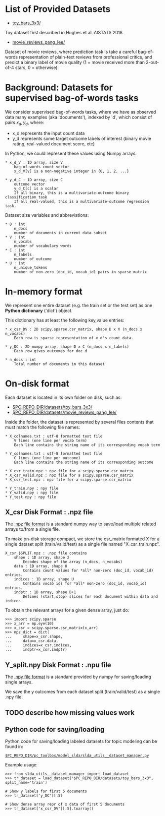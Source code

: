 # List of Provided Datasets

* [toy_bars_3x3/](https://github.com/dtak/prediction-constrained-topic-models/tree/master/datasets/toy_bars_3x3/)

Toy dataset first described in Hughes et al. AISTATS 2018.

* [movie_reviews_pang_lee/](https://github.com/dtak/prediction-constrained-topic-models/tree/master/datasets/movie_reviews_pang_lee/)

Dataset of movie reviews, where prediction task is take a careful bag-of-words representation of plain-text reviews from professional critics, and predict a binary label of movie quality (1 = movie received more than 2-out-of-4 stars, 0 = otherwise).

# Background: Datasets for supervised bag-of-words tasks

We consider supervised bag-of-words tasks, where we have as observed data many examples (aka 'documents'), indexed by 'd', which consist of pairs $x_d, y_d$, where:

* x_d represents the input count data
* y_d represents some target outcome labels of interest (binary movie rating, real-valued document score, etc)

In Python, we could represent these values using Numpy arrays:
```
* x_d_V : 1D array, size V
    bag-of-words count vector
    x_d_V[v] is a non-negative integer in {0, 1, 2, ...}

* y_d_C : 1D array, size C
    outcome vector
    y_d_C[c] is a scalar
    If all binary, this is a multivariate-outcome binary classification task
    If all real-valued, this is a multivariate-outcome regression task.
```

Dataset size variables and abbreviations:
```
* D : int 
    n_docs
    number of documents in current data subset
* V : int
    n_vocabs
    number of vocabulary words
* C : int
    n_labels
    number of outcome
* U : int
    n_unique_tokens
    number of non-zero (doc_id, vocab_id) pairs in sparse matrix
```


# In-memory format

We represent one entire dataset (e.g. the train set or the test set) as one **Python dictionary** ('dict') object.

This dictionary has at least the following key,value entries:
```
* x_csr_DV : 2D scipy.sparse.csr_matrix, shape D x V (n_docs x n_vocabs)
    Each row is sparse representation of x_d's count data.

* y_DC : 2D numpy array, shape D x C (n_docs x n_labels)
    Each row gives outcomes for doc d

* n_docs : int
    Total number of documents in this dataset
```

# On-disk format

Each dataset is located in its own folder on disk, such as:
* [$PC_REPO_DIR/datasets/toy_bars_3x3/](https://github.com/dtak/prediction-constrained-topic-models/tree/master/datasets/toy_bars_3x3)
* [$PC_REPO_DIR/datasets/movie_reviews_pang_lee/](https://github.com/dtak/prediction-constrained-topic-models/tree/master/datasets/movie_reviews_pang_lee)

Inside the folder, the dataset is represented by several files contents that must match the following file names:

```
* X_colnames.txt : utf-8 formatted text file
    V lines (one line per vocab term)
    Each line contains the string name of its corresponding vocab term

* Y_colnames.txt : utf-8 formatted text file
    C lines (one line per outcome)
    Each line contains the string name of its corresponding outcome

* X_csr_train.npz : npz file for a scipy.sparse.csr_matrix
* X_csr_valid.npz : npz file for a scipy.sparse.csr_matrix
* X_csr_test.npz : npz file for a scipy.sparse.csr_matrix

* Y_train.npy : npy file
* Y_valid.npy : npy file
* Y_test.npy : npy file
```


## X_csr Disk Format : .npz file

The [.npz file format](https://docs.scipy.org/doc/numpy/reference/generated/numpy.savez.html) is a standard numpy way to save/load multiple related arrays to/from a single file.

To make on-disk storage compact, we store the csr_matrix formated X for a single dataset split (train/valid/test) as a single file named "X_csr_train.npz".

```
X_csr_$SPLIT.npz : .npz file contains
    shape : 1D array, shape 2
        Encodes shape of the array (n_docs, n_vocabs)
    data : 1D array, shape U
        Contains count values for *all* non-zero (doc_id, vocab_id) entries.
    indices : 1D array, shape U
        Contains vocab ids for *all* non-zero (doc_id, vocab_id) entries.
    indptr : 1D array, shape D+1
        Defines (start,stop) slices for each document within data and indices
```

To obtain the relevant arrays for a given dense array, just do:
```
>>> import scipy.sparse
>>> x_arr = np.eye(10)
>>> x_csr = scipy.sparse.csr_matrix(x_arr)
>>> npz_dict = dict(
...     shape=x_csr.shape,
...     data=x_csr.data,
...     indices=x_csr.indices,
...     indptr=x_csr.indptr)
```
## Y_split.npy Disk Format : .npu file

The [.npy file format](https://docs.scipy.org/doc/numpy-dev/neps/npy-format.html) is a standard provided by numpy for saving/loading single arrays.

We save the y outcomes from each dataset split (train/valid/test) as a single .npy file.


## TODO describe how missing values work


## Python code for saving/loading

Python code for saving/loading labeled datasets for topic modeling can be found in:

[`$PC_REPO_DIR/pc_toolbox/model_slda/slda_utils__dataset_manager.py`](https://github.com/dtak/prediction-constrained-topic-models/tree/master/pc_toolbox/model_slda/slda_utils__dataset_manager.py)

Example usage:
```
>>> from slda_utils__dataset_manager import load_dataset
>>> tr_dataset = load_dataset("$PC_REPO_DIR/datasets/toy_bars_3x3", split_name='train')

# Show y labels for first 5 documents
>>> tr_dataset['y_DC'][:5]

# Show dense array repr of x data of first 5 documents
>>> tr_dataset['x_csr_DV'][:5].toarray()

```
